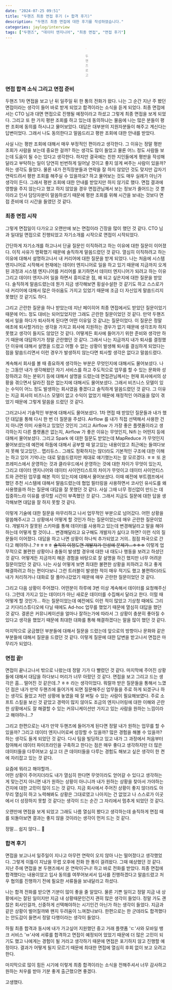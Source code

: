```yaml
---
date: "2024-07-25 09:51"
title: "두핸즈 최종 면접 후기 (+ 합격 후기)"
description: "두핸즈 최종 면접에 대한 후기를 작성하였습니다."
categories: jaylog/interview
tags: ["두핸즈", "데이터 엔지니어", "최종 면접", "면접 후기"]
---
```


<div style="padding: 0 250px;">
    <img src="image.png">
    <p style="font-size: 10px; text-align: center; opacity: 0.5;">두핸즈 로고</p>
</div>

### 면접 합격 소식 그리고 면접 준비

두핸즈 1차 면접을 보고 난 뒤 일주일 뒤 한 통의 전화가 왔다. 
나는 그 순간 지난 주 봤던 면접이라는 생각이 들어 바로 받게 되었고 합격이라는 소식을 듣게 되었다. 
최종 면접에서는 CTO 님과 대면 면접으로 진행될 예정이라고 하셨고 그렇게 최종 면접을 보게 되었다. 
그리고 또 한 가지 평판 조회를 하고 있는데 동의하냐는 물음에 나는 많은 분들이 평판 조회에 동의를 하시냐고 물어보았다.
대답은 대부분의 지원자분들이 해주고 계신다는 답변이었다. 그래서 나도 동의한다고 말씀드리고 평판 조회에 대한 안내를 받았다.  

사실 나는 평판 조회에 대해서 매우 부정적인 편이라고 생각한다. 그 이유는 정말 평판 조회가 사람을 보는데 중요한 걸까? 하는 생각도 많이 들었고 물론 어느 정도 사람들 보는데 도움이 될 수는 있다고 생각한다. 
하지만 결국에는 친한 지인들에게 평판을 작성해달라고 부탁하는 일이 당연히 빈번하게 일어날 것이고 좋지 않게 써주는 사람이 있을까? 하는 생각도 들었다. 물론 내가 전직장분들과 연락을 잘 하지 않았던 것도 맞지만 갑자기 연락드려서 평판 조회를 해주실 수 있을까요? 하고 물어보는 것도 매우 실례가 아닌가 생각이 든다.
그래서 평판 조회에 대한 안내를 받았지만 하지 않기로 했다. 면접 결과에 영향을 주지 않는다고 했고 하지 않았을 경우 면접관님께서 보는 정보가 줄어드는 것 뿐이라고 인사 담당자분이 말씀하셨기 때문에 평판 조회를 위해 시간을 보내는 것보다 면접 준비에 더 시간을 들였던 것 같다.  

### 최종 면접 시작

그렇게 면접일이 다가오고 오랜만에 보는 면접이라 긴장을 많이 했던 것 같다. CTO 님과 일대일 면접으로 진행되었고 자기소개를 시작으로 면접이 시작되었다.  

간단하게 자기소개를 하고나서 단골 질문인 이직하려고 하는 이유에 대한 질문이 이어졌다. 이직 사유가 명확했기 때문에 솔직하게 말씀드렸던 것 같다. 열심히 이직하려고 하는 이유에 대해서 설명하고나서 내 커리어에 대한 질문을 받게 되었다.
나는 처음에 시스템 엔지니어로 시작해서 현재에는 데이터 엔지니어로 일을 하고 있기 때문에 지금까지 오게 된 과정과 시스템 엔지니어를 커리어를 포기하면서 데이터 엔지니어가 되려고 하는 이유 그리고 데이터 엔지니어 일을 하면서 흥미로운 점, 왜 되고 싶은지에 대한 질문을 받았다.
솔직하게 말씀드렸는데 뭔가 지금 생각해보면 횡설수설한 것 같기도 하고 스스로가 내 커리어에 대해서 많은 아쉬움도 가지고 있었기 때문에 조금 더 자신있게 말씀드리지 못했던 것 같기도 하다.  

그리고 곤란한 질문을 하나 받았는데 지난 페이히어 최종 면접에서도 받았던 질문이었기 때문에 어느 정도 대비는 되어있었지만 그래도 곤란한 질문이었던 것 같다. 
만약 두핸즈에서 일을 하다가 퇴사하게 된다면 어떤 이유일 것 같냐는 질문이었다. 이 질문은 정말 애초에 퇴사할거라는 생각을 가지고 회사에 지원하는 경우가 없기 때문에 생각조차 하지 못했고 생각이 들지도 않았던 것 같다. 어떻게든 회사에 들어가기 위한 준비와 생각만 하기 때문에 대답하기가 정말 곤란했던 것 같다.
그래서 나는 지금까지 내가 퇴사를 결정했던 이유에 대해서 설명을 드렸고 어쩔 수 없는 상황이 발생해 퇴사를 결심하게 되었다는 점을 말씀드리면서 이런 경우가 발생하지 않는다면 퇴사할 생각은 없다고 말씀드렸다.    

계속해서 회사를 볼 때 중요하게 생각하는 부분은 무엇인지에 대해서도 물어보셨다. 나는 그동안 내가 생각해왔던 자기 서비스를 하고 주도적으로 업무를 할 수 있는 문화와 성장하려고 하는 분위기 등에 대해서 설명을 드렸는데 면접관님께서는 현재 회사에서의 상황을 겪으면서 달라진 점은 없는지에 대해서도 물어보셨다. 
그래서 비즈니스 모델이 있는 수익이 어느 정도 발생하는 회사였음 좋겠다고 솔직하게 말씀드렸던 것 같다. 그 이유는 지금 회사의 비즈니스 모델이 없고 수익이 없었기 때문에 재정적인 어려움을 많이 겪었기 때문에 그렇게 말씀을 드렸던 것 같다.  

그러고나서 기술적인 부분에 대해서도 물어보셨다. 1차 면접 때 받았던 질문들과 내가 했던 대답을 통해 다시 한 번 더 질문을 주셨다. Airflow 를 내가 직접 선택해서 사용한 건지 아니면 이미 사용하고 있었던 것인지 그리고 Airflow 가 가장 좋은 플랫폼이라고 생각하는지 다른 플랫폼은 없는지, Airflow 가 좋은 이유는 무엇인지, Nifi 는 어떤지 등에 대해서 물어보셨다.
그리고 Spark 에 대한 질문도 받았는데 MapReduce 가 무엇인지 물어보셨는데 예전에 하둡에 대해서 공부할 때 알고있는 내용이었고 최근에는 들여다보지 못해 잊고있던... 맵리듀스.. 그래도 정확하지는 않더라도 기본적인 구조에 대한 이해는 하고 있어 기억나는 대로 말씀드렸지만 제대로 얘기했는지는 잘 모르겠다. ㅎㅎ
또 온 프레미스에서 운영하는 것과 클라우드에서 운영하는 것에 대한 차이가 무엇이 있는지, 그리고 데이터 엔지니어와 데이터 사이언티스트의 차이가 무엇이고 데이터 사이언티스트와 관련된 업무를 해본 적이 있는지에 대해서 물어보셨다. 이때 예전에 부트캠프에서 했던 추천 시스템에 대해서 말씀드렸는데 협업 필터링을 사용하면서 코사인 유사도를 왜 사용했을까 하는 질문에 대답을 잘 못했던 것 같다.
사실 그때 너무 정신없이 만드는 데 집중하느라 이유를 생각할 시간이 부족했던 것 같다. 그래서 지금도 질문에 대한 답을 생각해보면 대답을 잘 하지 못할 것 같다.  

이렇게 기술에 대한 질문을 마무리하고 나서 업무적인 부분으로 넘어갔다. 어떤 상황을 말씀해주시고 그 상황에서 어떻게 할 것인가 하는 질문이었는데 매우 곤란한 질문이었다. 개발자가 잘못된 스키마를 통해 데이터를 사용하고 있는데 변경해달라고 말을 해야하는데 어떻게 할 것이냐... 변경해달라고 요구해도 개발자가 싫다고 하면? 이런 식의 질문들이 이어졌다.
대답을 하고 나면 상황이 하나씩 추가되었고 거의.. 점점 파국으로 간다고 해야하나..?ㅎㅎㅎㅎ <S>솔직히 이정도면 개발자가 인성에 문제가...ㅎㅎㅎ</S>  이렇게 업무적으로 불편한 상황이나 충돌이 발생할 경우에 대한 내 태도나 행동을 보려고 하셨던 것 같다. 어떻게든 지금까지 해온 경험을 바탕으로 잘 설명을 하긴 했지만 너무 어려운 질문이었던 것 같다.
나는 사실 어떻게 보면 최대한 불편한 상황을 피하려고 하고 좋게 해결하려고 하는 편이다보니 그런 트러블이 발생한 적이 매우 적기도 했고 불편하더라도 내가 처리하거나 대화로 잘 풀어나갔었기 때문에 매우 곤란한 질문이었던 것 같다.  

그리고 다음 상황이 주어졌다. 어떤분이 하루에 3번 이상 계속해서 데이터를 요청해주신다. 그런데 가지고 있는 데이터가 아닌 새로운 데이터를 수집해서 달라고 한다. 이럴 때 어떻게 할 것인가... 하는 질문이었는데 예전에도 이런 적이 많았고 기상청 때에도 그리고 키다리스튜디오에 다닐 때에도 Ad-hoc 업무를 했었기 때문에 열심히 대답을 했던 것 같다.
결론은 커뮤니케이션을 얼마나 잘하는가에 따라서 그 상황이 충분히 좋아질 수 있다고 생각을 했었기 때문에 최대한 대화를 통해 해결하겠다는 말을 많이 했던 것 같다.  

마지막으로 궁금했던 부분들에 대해서 질문을 드렸는데 앞으로의 방향이나 문화와 같은 부분들에 대해서 질문을 드렸던 것 같다. 이렇게 질문에 대한 답변을 받고나서 면접은 마무리가 되었다.  

### 면접 끝!

면접이 끝나고나서 밖으로 나왔는데 정말 기가 다 빨렸던 것 같다. 마지막에 주어진 상황들에 대해서 대답을 하다보니 머리가 너무 아팠던 것 같다. 면접을 보고 그리고 드는 생각은 흠... 떨어진 것 같은데..? ㅎㅎ 라는 생각이었다. 
뭐랄까 받은 질문들을 통해서 느꼈던 점은 내가 만약 두핸즈에 들어가게 되면 질문해주신 업무들을 주로 하게 되겠구나 하는 생각도 들었고 저런 상황에 놓였을 때 잘 버틸 수 있는 사람이 필요해보였다. 
주로 소프트 스킬을 보신 것 같았고 경력이 많지 않아도 조금의 엔지니어링에 대한 이해와 곤란한 상황에서도 잘 해결할 수 있는 커뮤니케이션만 가지고 있는 사람을 원하는 느낌이라고 해야하나...?  

그리고 한편으로는 내가 만약 두핸즈에 들어가게 된다면 정말 내가 원하는 업무를 할 수 있을까? 그리고 데이터 엔지니어로써 성장할 수 있을까? 많은 경험을 해볼 수 있을까? 하는 생각도 들게 되었던 것 같다. 
다시 팀을 빌딩하고 있고 내가 그 과정에서 처음부터 참여해서 데이터 파이프라인을 구축하고 한다는 점은 매우 좋다고 생각하지만 더 많은 데이터들을 다루어보고 싶고 더 큰 데이터들을 다루는 경험도 해보고 싶은 생각이 한 켠에 자리잡고 있는 것 같다.  

요즘에 뭐라고 해야할까..  
어떤 상황이 주어지더라도 내가 열심히 한다면 무엇이라도 얻어갈 수 있다고 생각하는 게 맞는건지 아니면 내가 원하는 상황이 아니니까 내가 원하는 상황을 찾아서 가야하는 건지에 대한 고민이 많이 드는 것 같다.
지금 회사에서 주어진 상황이 좋지 않더라도 아무리 열심히 하고 노력해봐도 상황은 그대로였고 나아지는 건 없었고 나 스스로가 이곳에서 더 성장하지 못할 것 같다는 생각이 드는 순간 그 자리에서 멈추게 되었던 것 같다.  

오랜만에 면접을 보게 되었고 그래도 나름 열심히 봤다고 생각하는데 솔직하게 면접 때를 되돌아보면 결과는 좋지 않을 것이라는 생각이 먼저 드는 것 같다.   

정말... 쉽지 않다... 🤣


### 합격 후기  

면접을 보고나서 일주일이 지나고 아무런 연락이 오지 않아 나는 떨어졌다고 생각했었다. 그렇게 이틀이 지났을 무렵 오후에 전화 한 통이 걸려왔다.
그때 예상했던 것 같다. 지난 주에 면접을 본 두핸즈에서 온 연락이구나! 하고 바로 전화를 받았다. 최종 면접에 합격했다는 내용이었고 입사 동의를 여쭈어보셔서 입사를 진행하겠다고 말씀드렸고 처우 협의를 진행하기 전에 필요한 서류들을 보내달라고 하셨다.  

나는 합격 전화를 받으면 기분이 많이 좋을 줄 알았다. 물론 기쁜 일이고 정말 지금 내 상황에서는 잘된 일이지만 지금 내 상황때문인건지 괜히 많은 생각이 들었다. 
정말 가도 괜찮은 회사인걸까, 신중하게 선택해야하는 시기인건 아닌가 하는 생각이 들었다. 지금과 같은 상황이 벌어질까봐 왠지 두려움이 느껴졌나보다.
한편으로는 한 군데라도 합격했다는 안도감이 들면서 정말 다행이라는 생각이 들었다.  

하필 최종 합격과 동시에 내가 가고싶어 지원했던 중고 거래 플랫폼 'ㄷ'사와 모바일 뱅크 서비스 'ㅂ'사에 서류를 합격하고 면접이 예정되어 었었기 때문에 더 많은 고민이 되기도 했고 나에게는 경험이 될 거라고 생각하기 때문에 면접은 포기하지 않고 진행할 예정이다.
결과가 어떻게 될지 모르기 때문에 최대한 면접에 열심히 후회 없이 보고 오려고 한다.  

마지막으로 많이 힘든 시기에 이렇게 최종 합격이라는 소식을 전해주셔서 너무 감사하고 원하는 처우를 받아 기분 좋게 출근했으면 좋겠다.

고생했다.  